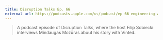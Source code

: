 ```yaml
---
title: Disruption Talks Ep. 66
external-url: https://podcasts.apple.com/us/podcast/ep-66-engineering-at-scale-key-pillars-behind-europes/id1586464669?i=1000551994186
---
```


> A podcast episode of Disruption Talks, where the host Filip Sobiecki interviews Mindaugas Mozūras about his story with Vinted.

